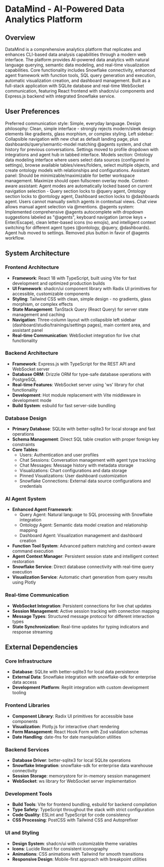 # DataMind - AI-Powered Data Analytics Platform

## Overview

DataMind is a comprehensive analytics platform that replicates and enhances CLI-based data analysis capabilities through a modern web interface. The platform provides AI-powered data analytics with natural language querying, semantic data modeling, and real-time visualization capabilities. Core functionality includes Snowflake connectivity, enhanced agent framework with function tools, SQL query generation and execution, automatic visualization creation, and dashboard management. Built as a full-stack application with SQLite database and real-time WebSocket communication, featuring React frontend with shadcn/ui components and Express.js backend with integrated Snowflake service.

## User Preferences

Preferred communication style: Simple, everyday language.
Design philosophy: Clean, simple interface - strongly rejects modern/sleek design elements like gradients, glass morphism, or complex styling.
Left sidebar: Collapsible navigation with new chat as default landing page, plus dashboards/query/semantic-model matching @agents system, and chat history for previous conversations. Settings moved to profile dropdown with integrations and agent hub in tabbed interface.
Models section: Ontology data modeling interface where users select data sources (configured in settings), browse available tables/views/folders, select multiple objects, and create ontology models with relationships and configurations.
Assistant panel: Should be minimizable/maximizable for better workspace management. Maximize should open fullscreen overlay mode.
Context-aware assistant: Agent modes are automatically locked based on current navigation selection - Query section locks to @query agent, Ontology section locks to @ontology agent, Dashboard section locks to @dashboards agent. Users cannot manually switch agents in contextual views. Chat view allows manual agent selection via @mentions.
@agents system: Implemented comprehensive @agents autocomplete with dropdown suggestions labeled as "@agents", keyboard navigation (arrow keys + Enter/Escape), clean letter-based icons (no emojis), and intelligent context switching for different agent types (@ontology, @query, @dashboards). Agent hub moved to settings. Removed plus button in favor of @agents workflow.

## System Architecture

### Frontend Architecture
- **Framework**: React 18 with TypeScript, built using Vite for fast development and optimized production builds
- **UI Framework**: shadcn/ui component library with Radix UI primitives for accessible, customizable components
- **Styling**: Tailwind CSS with clean, simple design - no gradients, glass morphism, or complex effects
- **State Management**: TanStack Query (React Query) for server state management and caching
- **Navigation**: Three-column layout with collapsible left sidebar (dashboard/studio/trainings/settings pages), main content area, and assistant panel
- **Real-time Communication**: WebSocket integration for live chat functionality

### Backend Architecture
- **Framework**: Express.js with TypeScript for the REST API and WebSocket server
- **Database ORM**: Drizzle ORM for type-safe database operations with PostgreSQL
- **Real-time Features**: WebSocket server using 'ws' library for chat functionality
- **Development**: Hot module replacement with Vite middleware in development mode
- **Build System**: esbuild for fast server-side bundling

### Database Design
- **Primary Database**: SQLite with better-sqlite3 for local storage and fast operations
- **Schema Management**: Direct SQL table creation with proper foreign key constraints
- **Core Tables**:
  - Users: Authentication and user profiles
  - Chat Sessions: Conversation management with agent type tracking
  - Chat Messages: Message history with metadata storage
  - Visualizations: Chart configurations and data storage
  - Pinned Visualizations: User dashboard customization
  - Snowflake Connections: External data source configurations and credentials

### AI Agent System
- **Enhanced Agent Framework**: 
  - Query Agent: Natural language to SQL processing with Snowflake integration
  - Ontology Agent: Semantic data model creation and relationship mapping
  - Dashboard Agent: Visualization management and dashboard creation
- **Function Tool System**: Advanced pattern matching and context-aware command execution
- **Agent Context Manager**: Persistent session state and intelligent context restoration
- **Snowflake Service**: Direct database connectivity with real-time query execution
- **Visualization Service**: Automatic chart generation from query results using Plotly

### Real-time Communication
- **WebSocket Integration**: Persistent connections for live chat updates
- **Session Management**: Active session tracking with connection mapping
- **Message Types**: Structured message protocol for different interaction types
- **State Synchronization**: Real-time updates for typing indicators and response streaming

## External Dependencies

### Core Infrastructure
- **Database**: SQLite with better-sqlite3 for local data persistence
- **External Data**: Snowflake integration with snowflake-sdk for enterprise data access
- **Development Platform**: Replit integration with custom development tooling

### Frontend Libraries
- **Component Library**: Radix UI primitives for accessible base components
- **Visualization**: Plotly.js for interactive chart rendering
- **Form Management**: React Hook Form with Zod validation schemas
- **Date Handling**: date-fns for date manipulation utilities

### Backend Services
- **Database Driver**: better-sqlite3 for local SQLite operations
- **Snowflake Integration**: snowflake-sdk for enterprise data warehouse connectivity
- **Session Storage**: memorystore for in-memory session management
- **WebSocket**: ws library for WebSocket server implementation

### Development Tools
- **Build Tools**: Vite for frontend bundling, esbuild for backend compilation
- **Type Safety**: TypeScript throughout the stack with strict configuration
- **Code Quality**: ESLint and TypeScript for code consistency
- **CSS Processing**: PostCSS with Tailwind CSS and Autoprefixer

### UI and Styling
- **Design System**: shadcn/ui with customizable theme variables
- **Icons**: Lucide React for consistent iconography
- **Animations**: CSS animations with Tailwind for smooth transitions
- **Responsive Design**: Mobile-first approach with breakpoint utilities